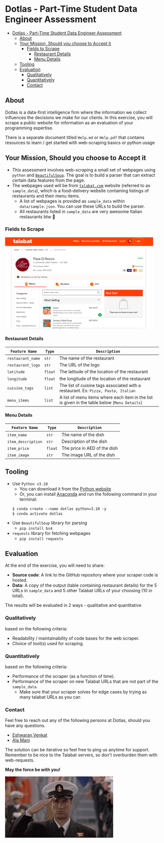 # Dotlas - Part-Time Student Data Engineer Assessment

- [Dotlas - Part-Time Student Data Engineer Assessment](#dotlas---part-time-student-data-engineer-assessment)
  - [About](#about)
  - [Your Mission, Should you choose to Accept it](#your-mission-should-you-choose-to-accept-it)
    - [Fields to Scrape](#fields-to-scrape)
      - [Restaurant Details](#restaurant-details)
      - [Menu Details](#menu-details)
  - [Tooling](#tooling)
  - [Evaluation](#evaluation)
    - [Qualitatively](#qualitatively)
    - [Quantitatively](#quantitatively)
    - [Contact](#contact)

## About

Dotlas is a data-first intelligence firm where the information we collect influences the decisions we make for our clients. In this exercise, you will scrape a public website for information as an evaluation of your programming expertise.

There is a separate document titled `Help.md` or `Help.pdf` that contains resources to learn / get started with web-scraping basics or python usage

## Your Mission, Should you choose to Accept it
* This assessment involves web-scraping a small set of webpages using `python` and [`BeautifulSoup`](https://www.crummy.com/software/BeautifulSoup/bs4/doc/). The goal is to build a parser that can extract certain data features from the page.
* The webpages used will be from [`talabat.com`](https://www.talabat.com/uae/sitemap) website (referred to as `sample_data`), which is a food-delivery website containing listings of restaurants and their menu items. 
  * A list of webpages is provided as `sample_data` within `data/sample.json`. You can use these URLs to build the parser.
  * All restaurants listed in `sample_data` are very awesome Italian restaurants btw 🍝

### Fields to Scrape

<p><img src="./assets/merchant_page.png" height=300></img></p>

#### Restaurant Details

| `Feature Name` | `Type` | `Description`|
| --- | --- | --- | 
| `restaurant_name` | `str` | The name of the restaurant |
| `restaurant_logo` | `str` | The URL of the logo |
| `latitude` | `float` | The latitude of the location of the restaurant | 
| `longitude` | `float` | the longitude of the location of the restaurant |
| `cuisine_tags` | `list` | The list of cuisine tags associated with a restaurant. Ex: `Pizza, Pasta, Italian` 
| `menu_items` | `list` | A list of menu items where each item in the list is given in the table below (`Menu Details`) | 

#### Menu Details

| `Feature Name` | `Type` | `Description`|
| --- | --- | --- | 
| `item_name` | `str` | The name of the dish |
| `item_description` | `str` | Description of the dish | 
| `item_price` | `float` | The price in AED of the dish | 
| `item_image` | `str` | The image URL of the dish |

## Tooling
* Use `Python v3.10`
    * You can download it from the [Python website](https://www.python.org/downloads/release/python-3105/)
    * Or, you can install [Anaconda](https://www.anaconda.com/) and run the following command in your terminal:
    ```
    $ conda create --name dotlas python=3.10 -y 
    $ conda activate dotlas
    ```
* Use `BeautifulSoup` library for parsing
  * `pip install bs4`
* `requests` library for fetching webpages
  * `pip install requests`

## Evaluation

At the end of the exercise, you will need to share:

* **Source code**: A link to the GitHub repository where your scraper code is hosted.
* **Data:** A copy of the output (table containing restaurant details) for the 5 URLs in `sample_data` and 5 other Talabat URLs of your choosing (10 in total).

The results will be evaluated in 2 ways - qualitative and quantitative 
### Qualitatively 
based on the following criteria:
  * Readability / maintainability of code bases for the web scraper.
  * Choice of tool(s) used for scraping.

### Quantitatively 
based on the following criteria:
  * Performance of the scraper (as a function of time).
  * Performance of the scraper on new Talabat URLs that are not part of the `sample_data`.
    * Make sure that your scraper solves for edge cases by trying as many talabat URLs as you can

### Contact
Feel free to reach out any of the following persons at Dotlas, should you have any questions. 

* [Eshwaran Venkat](https://linkedin.com/in/eshwaranv98)
* [Ala Mani](https://www.linkedin.com/in/ala-mani/)

The solution can be iterative so feel free to ping us anytime for support. Remember to be nice to the Talabat servers, so don't overburden them with web-requests. 

**May the force be with you!**

<p><img src="./assets/seagalsalute-copy.jpeg" height=200></img></p>